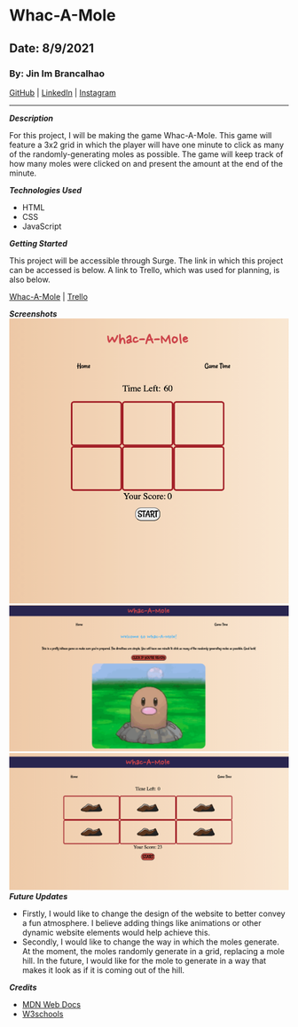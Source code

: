 # Whac-A-Mole

## Date: 8/9/2021

### By: Jin Im Brancalhao

[GitHub](https://github.com/jinimbrancalhao) | [LinkedIn](https://www.linkedin.com/in/jinimb/) | [Instagram](https://www.instagram.com/jinnybphoto/)

---

**_Description_**

For this project, I will be making the game Whac-A-Mole. This game will feature a 3x2 grid in which the player will have one minute to click as many of the randomly-generating moles as possible. The game will keep track of how many moles were clicked on and present the amount at the end of the minute.

**_Technologies Used_**

- HTML
- CSS
- JavaScript

**_Getting Started_**

This project will be accessible through Surge. The link in which this project can be accessed is below. A link to Trello, which was used for planning, is also below.

[Whac-A-Mole](https://whacamolegame.surge.sh/) |
[Trello](https://trello.com/b/W2Qa3IRb/whac-a-mole)

**_Screenshots_**
![Game Board](images/gameboard.png)
![Home Page](images/home.png)
![Game End](images/finishgame.png)
**_Future Updates_**

- Firstly, I would like to change the design of the website to better convey a fun atmosphere. I believe adding things like animations or other dynamic website elements would help achieve this.
- Secondly, I would like to change the way in which the moles generate. At the moment, the moles randomly generate in a grid, replacing a mole hill. In the future, I would like for the mole to generate in a way that makes it look as if it is coming out of the hill.

**_Credits_**

- [MDN Web Docs](https://developer.mozilla.org/en-US/)
- [W3schools](https://www.w3schools.com/)
